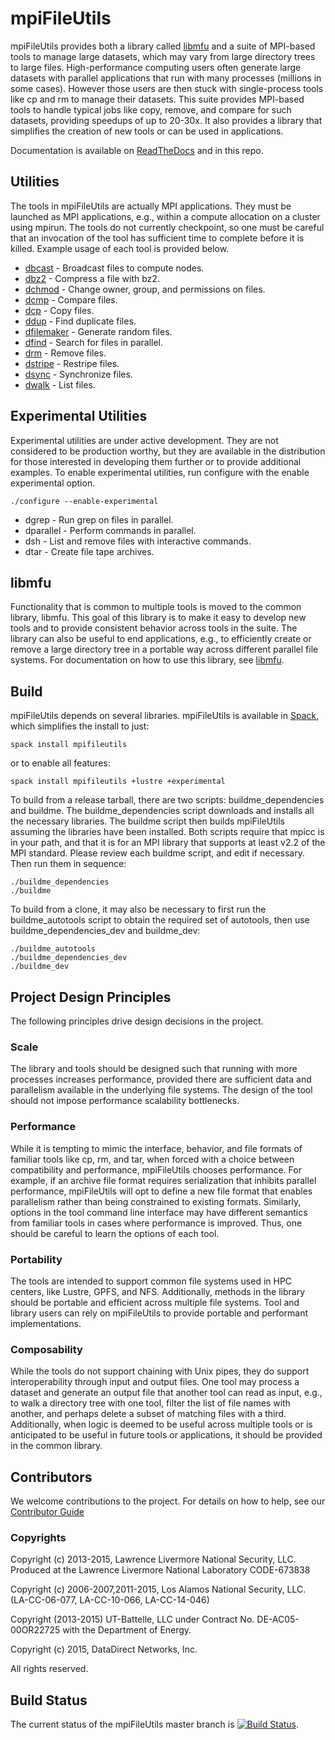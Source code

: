 # mpiFileUtils
mpiFileUtils provides both a library called [libmfu](src/common/README.md) and a suite of MPI-based tools to manage large datasets, which may vary from large directory trees to large files. High-performance computing users often generate large datasets with parallel applications that run with many processes (millions in some cases). However those users are then stuck with single-process tools like cp and rm to manage their datasets. This suite provides MPI-based tools to handle typical jobs like copy, remove, and compare for such datasets, providing speedups of up to 20-30x.  It also provides a library that simplifies the creation of new tools or can be used in applications.

Documentation is available on [ReadTheDocs](http://mpifileutils.readthedocs.io) and in this repo.

## Utilities
The tools in mpiFileUtils are actually MPI applications.
They must be launched as MPI applications, e.g., within a compute allocation on a cluster using mpirun.
The tools do not currently checkpoint,
so one must be careful that an invocation of the tool has sufficient time to complete before it is killed.
Example usage of each tool is provided below.

 - [dbcast](doc/rst/dbcast.1.rst) - Broadcast files to compute nodes.
 - [dbz2](doc/rst/dbz2.1.rst) - Compress a file with bz2.
 - [dchmod](doc/rst/dchmod.1.rst) - Change owner, group, and permissions on files.
 - [dcmp](doc/rst/dcmp.1.rst) - Compare files.
 - [dcp](doc/rst/dcp.1.rst) - Copy files.
 - [ddup](doc/rst/ddup.1.rst) - Find duplicate files.
 - [dfilemaker](doc/rst/dfilemaker.1.rst) - Generate random files.
 - [dfind](doc/rst/dfind.1.rst) - Search for files in parallel.
 - [drm](doc/rst/drm.1.rst) - Remove files.
 - [dstripe](doc/rst/dstripe.1.rst) - Restripe files.
 - [dsync](doc/rst/dsync.1.rst) - Synchronize files.
 - [dwalk](doc/rst/dwalk.1.rst) - List files.

## Experimental Utilities
Experimental utilities are under active development.
They are not considered to be production worthy, but they are available in the distribution
for those interested in developing them further or to provide additional examples.
To enable experimental utilities, run configure with the enable experimental option.

    ./configure --enable-experimental

 - dgrep - Run grep on files in parallel.
 - dparallel - Perform commands in parallel.
 - dsh - List and remove files with interactive commands.
 - dtar - Create file tape archives.

## libmfu
Functionality that is common to multiple tools is moved to the common library, libmfu.
This goal of this library is to make it easy to develop new tools and to provide consistent behavior across tools in the suite.
The library can also be useful to end applications, e.g.,
to efficiently create or remove a large directory tree in a portable way across different parallel file systems.
For documentation on how to use this library, see [libmfu](src/common/README.md).

## Build
mpiFileUtils depends on several libraries.
mpiFileUtils is available in [Spack](https://spack.io/), which simplifies the install to just:

    spack install mpifileutils

or to enable all features:

    spack install mpifileutils +lustre +experimental

To build from a release tarball, there are two scripts: buildme\_dependencies and buildme.  The buildme\_dependencies script downloads and installs all the necessary libraries.  The buildme script then builds mpiFileUtils assuming the libraries have been installed.  Both scripts require that mpicc is in your path, and that it is for an MPI library that supports at least v2.2 of the MPI standard.  Please review each buildme script, and edit if necessary.  Then run them in sequence:

    ./buildme_dependencies
    ./buildme

To build from a clone, it may also be necessary to first run the buildme\_autotools script to obtain the required set of autotools, then use buildme\_dependencies\_dev and buildme\_dev:

    ./buildme_autotools
    ./buildme_dependencies_dev
    ./buildme_dev

## Project Design Principles
The following principles drive design decisions in the project.

### Scale
The library and tools should be designed such that running with more processes increases performance,
provided there are sufficient data and parallelism available in the underlying file systems.
The design of the tool should not impose performance scalability bottlenecks.

### Performance
While it is tempting to mimic the interface, behavior, and file formats of familiar tools like cp, rm, and tar,
when forced with a choice between compatibility and performance, mpiFileUtils chooses performance.
For example, if an archive file format requires serialization that inhibits parallel performance,
mpiFileUtils will opt to define a new file format that enables parallelism rather than being constrained to existing formats.
Similarly, options in the tool command line interface may have different semantics from familiar tools
in cases where performance is improved.
Thus, one should be careful to learn the options of each tool.

### Portability
The tools are intended to support common file systems used in HPC centers, like Lustre, GPFS, and NFS.
Additionally, methods in the library should be portable and efficient across multiple file systems.
Tool and library users can rely on mpiFileUtils to provide portable and performant implementations.

### Composability
While the tools do not support chaining with Unix pipes,
they do support interoperability through input and output files.
One tool may process a dataset and generate an output file that another tool can read as input,
e.g., to walk a directory tree with one tool, filter the list of file names with another, and perhaps delete a subset of matching files with a third.
Additionally, when logic is deemed to be useful across multiple tools or is anticipated to be useful in future tools or applications,
it should be provided in the common library.

## Contributors
We welcome contributions to the project.  For details on how to help, see our [Contributor Guide](.github/CONTRIBUTORS.md)

### Copyrights

Copyright (c) 2013-2015, Lawrence Livermore National Security, LLC.
  Produced at the Lawrence Livermore National Laboratory
  CODE-673838

Copyright (c) 2006-2007,2011-2015, Los Alamos National Security, LLC.
  (LA-CC-06-077, LA-CC-10-066, LA-CC-14-046)

Copyright (2013-2015) UT-Battelle, LLC under Contract No.
DE-AC05-00OR22725 with the Department of Energy.

Copyright (c) 2015, DataDirect Networks, Inc.

All rights reserved.

## Build Status
The current status of the mpiFileUtils master branch is [![Build Status](https://travis-ci.org/hpc/mpifileutils.png?branch=master)](https://travis-ci.org/hpc/mpifileutils).
